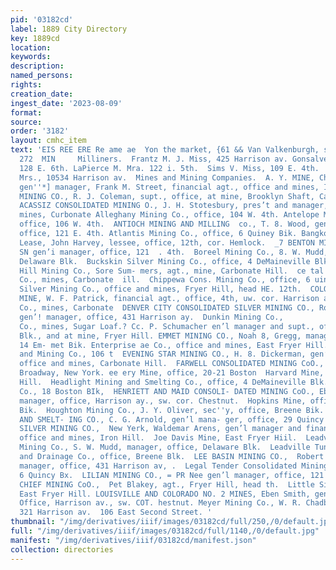 ```yaml
---
pid: '03182cd'
label: 1889 City Directory
key: 1889cd
location: 
keywords: 
description: 
named_persons: 
rights: 
creation_date: 
ingest_date: '2023-08-09'
format: 
source: 
order: '3182'
layout: cmhc_item
text: 'EIS REE ERE Re ame ae  Yon the market, {61 && Van Valkenburgh, seston mix:  MIL
  272  MIN     Milliners.  Frantz M. J. Miss, 425 Harrison av. Gonsalves H. M. Mrs.,
  128 E. 6th. LaPierce M. Mra. 122 i. 5th.  Sims V. Miss, 109 E. 4th.  Thielke Augusta
  Mrs., 10534 Harrison av.  Mines and Mining Companies.  A. Y. MINE, Charles L. Hill,
  gen''*] manager, Frank M. Street, financial agt., office and mines, Iron Hill. ADAMS
  MINING CO., R. J. Coleman, supt., office, at mine, Brooklyn Shaft, Carbonate Hill.
  ACASSIZ CONSOLIDATED MINING O., J. H. Stotesbury, pres’t and manager, office and
  mines, Curbonate Alleghany Mining Co., office, 104 W. 4th. Antelope Mining Co.,
  office, 106 W. 4th.  ANTIOCH MINING AND MILLING  co., T. 8. Wood, gen’l manager;
  office, 121 E. 4th. Atlantis Mining Co., office, 6 Quiney Bik. Bangkok-Cora Bell
  Lease, John Harvey, lessee, office, 12th, cor. Hemlock.  _7 BENTON MINING CO.,  ie
  SN gen’i manager, office, 121  . 4th.  Boreel Mining Co., 8. W. Mudd, manager, office,
  Delaware Blk.  Buckskin Silver Mining Co., office, 4 DeMaineville Blk.  Carbonate
  Hill Mining Co., Sore Sum- mers, agt., mine, Carbonate Hill.  ce tal pel Mining
  Co., mines, Carbonate  ill.  Chippewa Cons. Mining Co., office, 6 uincy Bik.  Chrysolite
  Silver Mining Co., office and mines, Fryer Hill, head HE. 12th.  COLONEL SELLERS
  MINE, W. F. Patrick, financial agt., office, 4th, uw. cor. Harrison av.  Sec Mining
  Co., mines, Carbonate  DENVER CITY CONSOLIDATED SILVER MINING CO., Robert Wimmer,
  gen’! manager, office, 431 Harrison ay.  Dunkin Mining Co.,          Dinero Mining
  Co., mines, Sugar Loaf.? Cc. P. Schumacher en’l manager and supt., office, 3d nincy
  Blk., and at mine, Fryer Hill. EMMET MINING CO., Noah 8, Gregg, manager, office,
  14 Em- met Bik. Enterprise ae Co., office and mines, East Fryer Hill. TREES 1 CNRS
  and Mining Co., 106 t  EVENING STAR MINING CO., H. 8. Dickerman, gen’! manager,
  office and mines, Carbonate Hill.  FARWELL CONSOLIDATED MINING CoO., office, 74
  Broadway, New York. ee ery Mine, office, 20-21 Boston  Harvard Mine, North Fryer
  Hill.  Headlight Mining and Smelting Co., office, 4 DeMaineville Blk.  Helena Mining
  Co., 18 Boston BIk,  HENRIETT AND MAID CONSOLI- DATED MINING CoO., Eben Smith, gen’l
  manager, office, Harrison ay., sw. cor. Chestnut.  Hopkins Mine, office, 4 DeMaineville
  Bik.  Houghton Mining Co., J. Y. Oliver, sec''y, office, Breene Bik.  HUMBOLDT MINING
  AND SMELT- ING CO., C. G. Arnold, gen’l mana- ger, office, 29 Quincy Bik.  IRON
  SILVER MINING CO.,  New Yerk, Waldemar Arens, gen’l manager and financial agt.,
  office and mines, Iron Hill.  Joe Davis Mine, East Fryer Hiil.  Leadville Consolidated
  Mining Co., S. W. Mudd, manager, office, Delaware Blk.  Leadville Tunneling Mining
  and Drainage Co., office, Breene Blk.  LEE BASIN MINING CO.,  Robert Wimmer, gen]
  manager, office, 431 Harrison av, .  Legal Tender Consolidated Mining Co., office,
  6 Quincy Bx.  LILIAN MINING CO., = PR Nee gen’l manager, office, 121  . 4th.  LITTLE
  CHIEF MINING CoO.,  Pet Blakey, agt., Fryer Hill, head th.  Little Silver Mine,
  East Fryer Hill. LOUISVILLE AND COLORADO NO. 2 MINES, Eben Smith, gen’! mana- ar,
  Office, Harrison av., sw. COT. hestnut. Meyer Mining Co., W. R. Chadbourne, manager,
  321 Harrison av.  106 East Second Street. '
thumbnail: "/img/derivatives/iiif/images/03182cd/full/250,/0/default.jpg"
full: "/img/derivatives/iiif/images/03182cd/full/1140,/0/default.jpg"
manifest: "/img/derivatives/iiif/03182cd/manifest.json"
collection: directories
---
```

